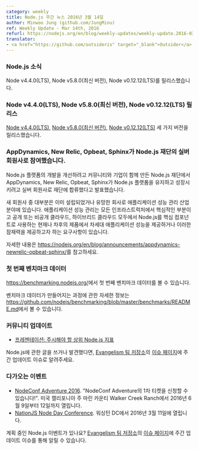 ```yaml
---
category: weekly
title: Node.js 주간 뉴스 2016년 3월 14일
author: Minwoo Jung (github.com/JungMinu)
ref: Weekly Update - Mar 14th, 2016
refurl: https://nodejs.org/en/blog/weekly-updates/weekly-update.2016-03-14/
translator:
- <a href="https://github.com/outsideris" target="_blank">Outsider</a>
---
```


<!--
### Node.js News
Node Node v4.4.0 (LTS), Node v5.8.0 (Current) and Node v0.12.12 (LTS) are released.
-->

### Node.js 소식
Node v4.4.0(LTS), Node v5.8.0(최신 버전), Node v0.12.12(LTS)를 릴리스했습니다.

<!--
### Node Node v4.4.0 (LTS), Node v5.8.0 (Current) and Node v0.12.12 (LTS) Releases

We have three releases: [Node v4.4.0 (LTS)](https://nodejs.org/en/blog/release/v4.4.0/), [Node v5.8.0 (Current)](https://nodejs.org/en/blog/release/v5.8.0/) and [Node v0.12.12 (LTS)](https://nodejs.org/en/blog/release/v0.12.12/). Complete changelog from previous releases can be found [on GitHub](https://github.com/nodejs/node/blob/master/CHANGELOG.md).
-->

### Node v4.4.0(LTS), Node v5.8.0(최신 버전), Node v0.12.12(LTS) 릴리스

[Node v4.4.0(LTS)](http://nodejs.github.io/nodejs-ko/articles/2016/03/09/release-v4.4.0/),
[Node v5.8.0(최신 버전)](http://nodejs.github.io/nodejs-ko/articles/2016/03/09/release-v5.8.0/),
[Node v0.12.12(LTS)](https://nodejs.org/en/blog/release/v0.12.12/) 세 가지 버전을
릴리스했습니다.

<!--
### AppDynamics, New Relic, Opbeat and Sphinx Join the Node.js Foundation as Silver Members

The Node.js Foundation, a community-led and industry-backed consortium to advance the development of the Node.js platform, announced AppDynamics, New Relic, Opbeat and Sphinx are joining the Foundation as Silver Members to continue to sustain and grow the Node.js platform.

Many of the new members are within the application performance management industry, both established and up-and-coming vendors. Application performance management is an essential part of any infrastructure and there is a need across public, private and hybrid clouds to ensure that current and future products offer next-generation application performance with Node.js as a core component to the stability and potential of these offerings.

See https://nodejs.org/en/blog/announcements/appdynamics-newrelic-opbeat-sphinx/ for more information.
-->

### AppDynamics, New Relic, Opbeat, Sphinx가 Node.js 재단의 실버 회원사로 참여했습니다.

Node.js 플랫폼의 개발을 개선하려고 커뮤니티와 기업이 함께 만든 Node.js 재단에서 AppDynamics, New Relic, Opbeat, Sphinx가 Node.js 플랫폼을 유지하고 성장시키려고 실버 회원사로 재단에 합류했다고 발표했습니다.

새 회원사 중 대부분은 이미 설립되었거나 유망한 회사로 애플리케이션 성능 관리 산업 분야에 있습니다.
애플리케이션 성능 관리는 모든 인프라스트럭처에서 핵심적인 부분이고 공개 또는 비공개 클라우드, 하이브리드
클라우드 모두에서 Node.js를 핵심 컴포넌트로 사용하는 현재나 차후의 제품에서 차세대 애플리케이션
성능을 제공하거나 이러한 잠재력을 제공하고자 하는 요구사항이 있습니다.

자세한 내용은
<https://nodejs.org/en/blog/announcements/appdynamics-newrelic-opbeat-sphinx/>를
참고하세요.

<!--
### Initial benchmark data

Initial benchmark data is now available here: https://benchmarking.nodejs.org/.

For more information on the process of how these are generated check out: https://github.com/nodejs/benchmarking/blob/master/benchmarks/README.md
-->

### 첫 번째 벤치마크 데이터

<https://benchmarking.nodejs.org/>에서 첫 번째 벤치마크 데이터를 볼 수 있습니다.

벤치마크 데이터가 만들어지는 과정에 관한 자세한 정보는
<https://github.com/nodejs/benchmarking/blob/master/benchmarks/README.md>에서
볼 수 있습니다.

<!--
### Community Updates

* [Presentation: Top Node.js Metrics to Watch](http://blog.sematext.com/2016/02/26/top-node-js-metrics-to-watch/)

If you have spotted or written something about Node.js, do come over to our [Evangelism team repo](https://github.com/nodejs/evangelism) and suggest it on the [Issues page](https://github.com/nodejs/evangelism/issues), specifically the Weekly Updates issue.
-->

### 커뮤니티 업데이트

* [프레젠테이션: 주시해야 할 상위 Node.js 지표](http://blog.sematext.com/2016/02/26/top-node-js-metrics-to-watch/)

Node.js에 관한 글을 쓰거나 발견했다면, [Evangelism 팀 저장소](https://github.com/nodejs/evangelism)의 [이슈 페이지](https://github.com/nodejs/evangelism/issues)에 주간 업데이트 이슈로 알려주세요.

<!--
### Upcoming Events

* [NodeConf Adventure 2016](https://ti.to/nodeconf/adventure-2016), "First batch of NodeConf Adventure tickets are up!", June 9th–12th, 2016 - Walker Creek Ranch, Marin, CA, USA
* [NationJS Node Day Conference](http://nationjs.com/), March 11, 2016 - Washington, DC

Have an event about Node.js coming up? You can put your events here through the [Evangelism team repo](https://github.com/nodejs/evangelism) and announce it in the [Issues page](https://github.com/nodejs/evangelism/issues), specifically the Weekly Updates issue.
-->

### 다가오는 이벤트

* [NodeConf Adventure 2016](https://ti.to/nodeconf/adventure-2016). "NodeConf Adventure의 1차 티켓을 신청할 수 있습니다!". 미국 캘리포니아 주 마린 카운티 Walker Creek Ranch에서 2016년 6월 9일부터 12일까지 열립니다.
* [NationJS Node Day Conference](http://nationjs.com/). 워싱턴 DC에서 2016년 3월 11일에 열립니다.

계획 중인 Node.js 이벤트가 있나요? [Evangelism 팀 저장소](https://github.com/nodejs/evangelism)의
[이슈 페이지](https://github.com/nodejs/evangelism/issues)에 주간 업데이트 이슈를 통해 알릴 수 있습니다.
